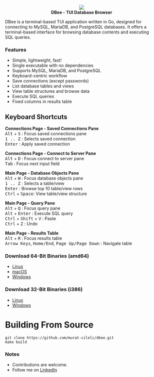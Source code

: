 <p align="center">
  <img src="https://github.com/murat-cileli/dbee/blob/main/dbee-logo.png" />
  <br>
  <strong>DBee - TUI Database Browser</strong>
</p>

DBee is a terminal-based TUI application written in Go, designed for connecting to MySQL, MariaDB, and PostgreSQL databases. It offers a terminal-based interface for browsing database contents and executing SQL queries.

### Features
- Simple, lightweight, fast!
- Single executable with no dependencies
- Supports MySQL, MariaDB, and PostgreSQL
- Keyboard-centric workflow
- Save connections (except passwords)
- List database tables and views  
- View table structures and browse data  
- Execute SQL queries  
- Fixed columns in results table  
  
[](https://github.com/murat-cileli/dbee/assets/6532000/d9d2cd86-e505-471d-91e4-d56cf8d34725)  

## Keyboard Shortcuts

**Connections Page - Saved Connections Pane**  
<kbd>Alt</kbd> + <kbd>S</kbd> : Focus saved connections pane  
<kbd>1 .. Z</kbd> : Selects saved connection  
<kbd>Enter</kbd> : Apply saved connection  

**Connections Page - Connect to Server Pane**  
<kbd>Alt</kbd> + <kbd>D</kbd> : Focus connect to server pane  
<kbd>Tab</kbd> : Focus next input field  

**Main Page - Database Objects Pane**  
<kbd>Alt</kbd> + <kbd>W</kbd> : Focus database objects pane  
<kbd>1 .. Z</kbd> : Selects a table/view  
<kbd>Enter</kbd> : Browse top 10 table/view rows  
<kbd>Ctrl</kbd> + <kbd>Space</kbd>: View table/view structure

**Main Page - Query Pane**  
<kbd>Alt</kbd> + <kbd>Q</kbd> : Focus query pane  
<kbd>Alt</kbd> + <kbd>Enter</kbd> : Execute SQL query  
<kbd>Ctrl</kbd> + <kbd>Shift</kbd> + <kbd>V</kbd> : Paste  
<kbd>Ctrl</kbd> + <kbd>Z</kbd> : Undo  

**Main Page - Results Table**  
<kbd>Alt</kbd> + <kbd>R</kbd> : Focus results table  
<kbd>Arrow Keys</kbd>, <kbd>Home/End</kbd>, <kbd>Page Up/Page Down</kbd> : Navigate table

### Download 64-Bit Binaries (amd64)
- [Linux](https://github.com/murat-cileli/dbee/blob/main/bin/linux-amd64/dbee)
- [macOS](https://github.com/murat-cileli/dbee/blob/main/bin/darwin-amd64/dbee)
- [Windows](https://github.com/murat-cileli/dbee/blob/main/bin/windows-amd64/dbee.exe)

### Download 32-Bit Binaries (i386)
- [Linux](https://github.com/murat-cileli/dbee/blob/main/bin/linux-i386/dbee)
- [Windows](https://github.com/murat-cileli/dbee/blob/main/bin/windows-i386/dbee.exe)

# Building From Source
```console
git clone https://github.com/murat-cileli/dbee.git
make build
```

### Notes
- Contributions are welcome.
- Follow me on [LinkedIn](https://www.linkedin.com/in/murat-cileli/)
